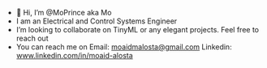 - 👋 Hi, I’m @MoPrince aka Mo 
- I am an Electrical and Control Systems Engineer 
- I’m looking to collaborate on TinyML or any elegant projects. Feel free to reach out
- You can reach me on
    Email: moaidmalosta@gmail.com
    Linkedin: www.linkedin.com/in/moaid-alosta

<!---
MoPrince/MoPrince is a ✨ special ✨ repository because its `README.md` (this file) appears on your GitHub profile.
You can click the Preview link to take a look at your changes.
--->
